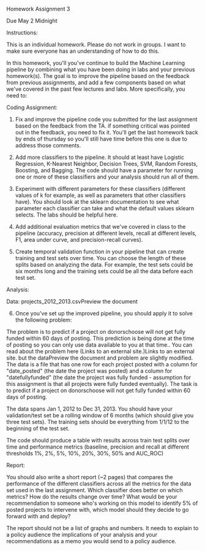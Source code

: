Homework Assignment 3

Due May 2 Midnight

Instructions:

This is an individual homework. Please do not work in groups. I want to make sure everyone has an understanding of how to do this.

In this homework, you'll you've continue to build the Machine Learning pipeline by combining what you have been doing in labs and your previous homework(s). The goal is to improve the pipeline based on the feedback from previous assignments, and add a few components based on what we've covered in the past few lectures and labs. More specifically, you need to:

 Coding Assignment:

1. Fix and improve the pipeline code you submitted for the last assignment based on the feedback from the TA. if something critical was pointed out in the feedback, you need to fix it. You'll get the last homework back by ends of thursday so you'll still have time before this one is due to address those comments.

2. Add more classifiers to the pipeline. It should at least have Logistic Regression, K-Nearest Neighbor, Decision Trees, SVM, Random Forests, Boosting, and Bagging. The code should have a parameter for running one or more of these classifiers and your analysis should run all of them.

3. Experiment with different parameters for these classifiers (different values of k for example, as well as parameters that other classifiers have). You should look at the sklearn documentation to see what parameter each classifier can take and what the default values sklearn selects. The labs should be helpful here.

4. Add additional evaluation metrics that we've covered in class to the pipeline (accuracy, precision at different levels, recall at different levels, F1, area under curve, and precision-recall curves).

5. Create temporal validation function in your pipeline that can create training and test sets over time. You can choose the length of these splits based on analyzing the data. For example, the test sets could be six months long and the training sets could be all the data before each test set.

Analysis:

Data: projects_2012_2013.csvPreview the document

6. Once you've set up the improved pipeline, you should apply it to solve the following problem:

The problem is to predict if a project on donorschoose will not get fully funded within 60 days of posting. This prediction is being done at the time of posting so you can only use data available to you at that time.. You can read about the problem here (Links to an external site.)Links to an external site. but the dataPreview the document and problem are slightly modified. The data is a file that has one row for each project posted with a column for "date_posted" (the date the project was posted) and a column for "datefullyfunded" (the date the project was fully funded - assumption for this assignment is that all projects were fully funded eventually). The task is to predict if a project on donorschoose will not get fully funded within 60 days of posting.

The data spans Jan 1, 2012 to Dec 31, 2013. You should have your validation/test set be a rolling window of 6 months (which should give you three test sets). The training sets should be everything from 1/1/12 to the beginning of the test set.



The code should produce a table with results across train test splits over time and performance metrics (baseline, precision and recall at different thresholds 1%, 2%, 5%, 10%, 20%, 30%, 50% and AUC_ROC)

Report:

You should also write a short report (~2 pages) that compares the performance of the different classifiers across all the metrics for the data set used in the last assignment. Which classifier does better on which metrics? How do the results change over time? What would be your recommendation to someone who's working on this model to identify 5% of posted projects to intervene with, which model should they decide to go forward with and deploy?

The report should not be a list of graphs and numbers. It needs to explain to a policy audience the implications of your analysis and your recommendations as a memo you would send to a policy audience.